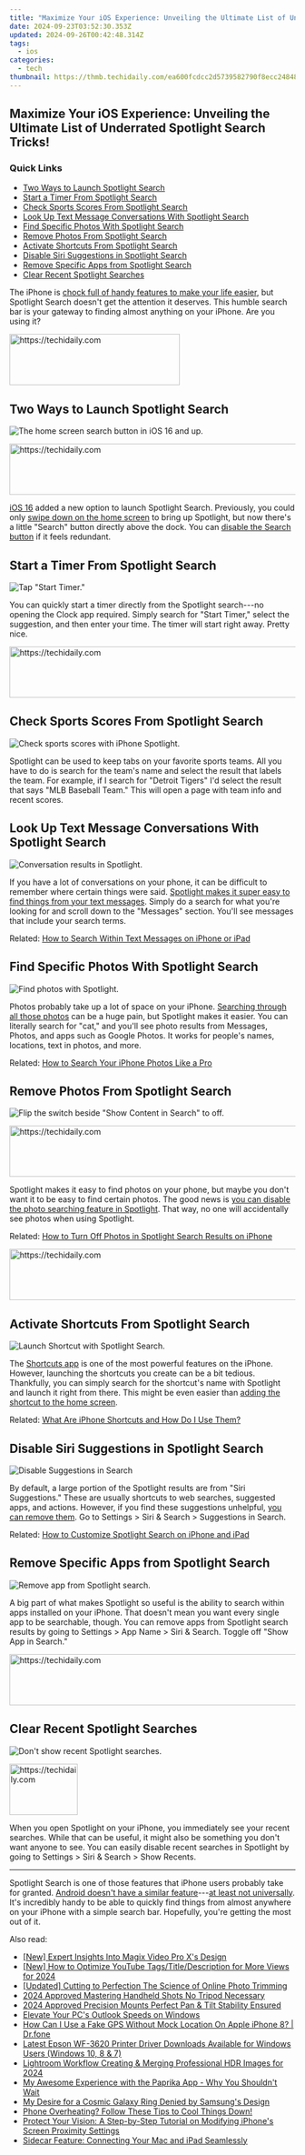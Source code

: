 ```yaml
---
title: "Maximize Your iOS Experience: Unveiling the Ultimate List of Underrated Spotlight Search Tricks!"
date: 2024-09-23T03:52:30.353Z
updated: 2024-09-26T00:42:48.314Z
tags:
  - ios
categories:
  - tech
thumbnail: https://thmb.techidaily.com/ea600fcdcc2d5739582790f8ecc24848128b14c3ba69f4885da8723ba49d2002.jpg
---
```


## Maximize Your iOS Experience: Unveiling the Ultimate List of Underrated Spotlight Search Tricks!

### Quick Links

* [Two Ways to Launch Spotlight Search](https://hardware-updates.techidaily.com/instant-download-fast-rs-232-driver-for-usb-conversion/)
* [Start a Timer From Spotlight Search](https://mondly-stories.techidaily.com/swedish-letters-and-sound-practice-manual/)
* [Check Sports Scores From Spotlight Search](https://buynow-tips.techidaily.com/future-proof-gaming-consoles-of-2024-your-buyers-checklist/)
* [Look Up Text Message Conversations With Spotlight Search](https://smart-video-creator.techidaily.com/new-2024-approved-windows-live-movie-maker-tutorial-creating-stunning-slow-motion-videos/)
* [Find Specific Photos With Spotlight Search](https://extra-resources.techidaily.com/movavi-video-plus-review-and-performance-in-the-new-year-2024/)
* [Remove Photos From Spotlight Search](https://twitter-videos.techidaily.com/in-2024-social-syncing-strategy-post-videos-between-platforms/)
* [Activate Shortcuts From Spotlight Search](https://ai-video-apps.techidaily.com/new-in-2024-the-pros-and-cons-of-final-cut-pro-vs-final-cut-express/)
* [Disable Siri Suggestions in Spotlight Search](https://win-blog.techidaily.com/winning-the-battle-against-adobe-premiere-pro-crashes-on-windows-11-and-10-systems-tips-included/)
* [Remove Specific Apps from Spotlight Search](https://hardware-updates.techidaily.com/1722976133230-hp-spectre-x360-windows-drivers-get-them-here/)
* [Clear Recent Spotlight Searches](https://tech-renaissance.techidaily.com/a-guide-to-navigating-atandt-wireless-roaming-charges-and-policies/)

 The iPhone is [chock full of handy features to make your life easier](https://desktop-recording.techidaily.com/updated-essential-shortcut-knowledge-for-flawless-mac-recordings-for-2024/), but Spotlight Search doesn't get the attention it deserves. This humble search bar is your gateway to finding almost anything on your iPhone. Are you using it?

<!-- affiliate ads begin -->
<a href="https://aligracehair.sjv.io/c/5597632/2087234/19272" target="_top" id="2087234">
  <img src="//a.impactradius-go.com/display-ad/19272-2087234" border="0" alt="https://techidaily.com" width="300" height="90"/>
</a>
<img height="0" width="0" src="https://aligracehair.sjv.io/i/5597632/2087234/19272" style="position:absolute;visibility:hidden;" border="0" />
<!-- affiliate ads end -->

##  Two Ways to Launch Spotlight Search

![The home screen search button in iOS 16 and up.](https://static1.howtogeekimages.com/wordpress/wp-content/uploads/2022/07/iphone_new_search_button.jpg?trim=1,1&amp;bg-color=000&amp;pad=1,1) 

<!-- affiliate ads begin -->
<a href="https://ephamedtechinc.pxf.io/c/5597632/2136612/26400" target="_top" id="2136612">
  <img src="//a.impactradius-go.com/display-ad/26400-2136612" border="0" alt="https://techidaily.com" width="728" height="90"/>
</a>
<img height="0" width="0" src="https://ephamedtechinc.pxf.io/i/5597632/2136612/26400" style="position:absolute;visibility:hidden;" border="0" />
<!-- affiliate ads end -->

[iOS 16](https://facebook-video-footage.techidaily.com/2024-approved-youtubes-top-12-choices-in-gamers-introductory-videos-freepaid/) added a new option to launch Spotlight Search. Previously, you could only [swipe down on the home screen](https://on-screen-recording.techidaily.com/updated-in-2024-advanced-techniques-for-quieter-video-calls-on-skype/) to bring up Spotlight, but now there's a little "Search" button directly above the dock. You can [disable the Search button](https://youtube-web.techidaily.com/-unrequested-youtube-video-selections-for-2024/) if it feels redundant.

##  Start a Timer From Spotlight Search

![Tap "Start Timer."](https://static1.howtogeekimages.com/wordpress/wp-content/uploads/2023/05/IMG_0278.png) 

 You can quickly start a timer directly from the Spotlight search---no opening the Clock app required. Simply search for "Start Timer," select the suggestion, and then enter your time. The timer will start right away. Pretty nice.

<!-- affiliate ads begin -->
<a href="https://appsumo.8odi.net/c/5597632/2082542/7443" target="_top" id="2082542">
  <img src="//a.impactradius-go.com/display-ad/7443-2082542" border="0" alt="https://techidaily.com" width="728" height="90"/>
</a>
<img height="0" width="0" src="https://appsumo.8odi.net/i/5597632/2082542/7443" style="position:absolute;visibility:hidden;" border="0" />
<!-- affiliate ads end -->

##  Check Sports Scores From Spotlight Search

![Check sports scores with iPhone Spotlight.](https://static1.howtogeekimages.com/wordpress/wp-content/uploads/2023/05/IMG_0279.png) 

 Spotlight can be used to keep tabs on your favorite sports teams. All you have to do is search for the team's name and select the result that labels the team. For example, if I search for "Detroit Tigers" I'd select the result that says "MLB Baseball Team." This will open a page with team info and recent scores.

##  Look Up Text Message Conversations With Spotlight Search

![Conversation results in Spotlight.](https://static1.howtogeekimages.com/wordpress/wp-content/uploads/2023/05/IMG_0281.png) 

 If you have a lot of conversations on your phone, it can be difficult to remember where certain things were said. [Spotlight makes it super easy to find things from your text messages](https://video-screen-grab.techidaily.com/top-screen-recording-tools-in-top-8-free-for-your-android-device-for-2024/). Simply do a search for what you're looking for and scroll down to the "Messages" section. You'll see messages that include your search terms.

Related: [How to Search Within Text Messages on iPhone or iPad](https://video-screen-grab.techidaily.com/top-screen-recording-tools-in-top-8-free-for-your-android-device-for-2024/) 

##  Find Specific Photos With Spotlight Search

![Find photos with Spotlight.](https://static1.howtogeekimages.com/wordpress/wp-content/uploads/2023/05/IMG_0282.png) 

 Photos probably take up a lot of space on your iPhone. [Searching through all those photos](https://fox-links.techidaily.com/updated-in-2024-free-enterprise-templates-with-dynamic-ideas-for-slideshows/) can be a huge pain, but Spotlight makes it easier. You can literally search for "cat," and you'll see photo results from Messages, Photos, and apps such as Google Photos. It works for people's names, locations, text in photos, and more.

Related: [How to Search Your iPhone Photos Like a Pro](https://some-skills.techidaily.com/2024-approved-streamline-your-virtual-adventure-with-kinemaster-tips-and-competitor-analysis/) 

##  Remove Photos From Spotlight Search

![Flip the switch beside &quot;Show Content in Search&quot; to off.](https://static1.howtogeekimages.com/wordpress/wp-content/uploads/2021/10/turn_off_show_content_in_search.jpg?trim=1,1&amp;bg-color=000&amp;pad=1,1) 

<!-- affiliate ads begin -->
<a href="https://aligracehair.sjv.io/c/5597632/1948881/19272" target="_top" id="1948881">
  <img src="//a.impactradius-go.com/display-ad/19272-1948881" border="0" alt="https://techidaily.com" width="728" height="90"/>
</a>
<img height="0" width="0" src="https://aligracehair.sjv.io/i/5597632/1948881/19272" style="position:absolute;visibility:hidden;" border="0" />
<!-- affiliate ads end -->

 Spotlight makes it easy to find photos on your phone, but maybe you don't want it to be easy to find certain photos. The good news is [you can disable the photo searching feature in Spotlight](https://program-issues.techidaily.com/fixing-mismatched-audio-on-youtube-videos-in-browsers-like-chrome-and-firefox/). That way, no one will accidentally see photos when using Spotlight.

Related: [How to Turn Off Photos in Spotlight Search Results on iPhone](https://program-issues.techidaily.com/fixing-mismatched-audio-on-youtube-videos-in-browsers-like-chrome-and-firefox/) 

<!-- affiliate ads begin -->
<a href="https://appsumo.8odi.net/c/5597632/2118322/7443" target="_top" id="2118322">
  <img src="//a.impactradius-go.com/display-ad/7443-2118322" border="0" alt="https://techidaily.com" width="728" height="90"/>
</a>
<img height="0" width="0" src="https://appsumo.8odi.net/i/5597632/2118322/7443" style="position:absolute;visibility:hidden;" border="0" />
<!-- affiliate ads end -->

##  Activate Shortcuts From Spotlight Search

![Launch Shortcut with Spotlight Search.](https://static1.howtogeekimages.com/wordpress/wp-content/uploads/2023/05/IMG_0283.png) 

 The [Shortcuts app](https://fox-http.techidaily.com/new-the-ultimate-guide-to-gopro-hero5-time-lapse-photography/) is one of the most powerful features on the iPhone. However, launching the shortcuts you create can be a bit tedious. Thankfully, you can simply search for the shortcut's name with Spotlight and launch it right from there. This might be even easier than [adding the shortcut to the home screen](https://android-transfer.techidaily.com/how-to-transfer-music-from-samsung-galaxy-f14-5g-to-ipod-drfone-by-drfone-transfer-from-android-transfer-from-android/).

Related: [What Are iPhone Shortcuts and How Do I Use Them?](https://fox-http.techidaily.com/new-the-ultimate-guide-to-gopro-hero5-time-lapse-photography/) 

##  Disable Siri Suggestions in Spotlight Search

![Disable Suggestions in Search](https://static1.howtogeekimages.com/wordpress/wp-content/uploads/2020/04/Disable-Suggestions-in-Search.png?trim=1,1&amp;bg-color=000&amp;pad=1,1) 

 By default, a large portion of the Spotlight results are from "Siri Suggestions." These are usually shortcuts to web searches, suggested apps, and actions. However, if you find these suggestions unhelpful, [you can remove them](https://facebook-videos.techidaily.com/new-elevate-visual-appeal-incorporating-black-bar-and-box-in-social-feeds-for-2024/). Go to Settings > Siri & Search > Suggestions in Search.

Related: [How to Customize Spotlight Search on iPhone and iPad](https://facebook-videos.techidaily.com/new-elevate-visual-appeal-incorporating-black-bar-and-box-in-social-feeds-for-2024/) 

##  Remove Specific Apps from Spotlight Search

![Remove app from Spotlight search.](https://static1.howtogeekimages.com/wordpress/wp-content/uploads/2023/05/IMG_0284-1.png) 

 A big part of what makes Spotlight so useful is the ability to search within apps installed on your iPhone. That doesn't mean you want every single app to be searchable, though. You can remove apps from Spotlight search results by going to Settings > App Name > Siri & Search. Toggle off "Show App in Search."

<!-- affiliate ads begin -->
<a href="https://wigfever.sjv.io/c/5597632/2014851/22899" target="_top" id="2014851">
  <img src="//a.impactradius-go.com/display-ad/22899-2014851" border="0" alt="https://techidaily.com" width="728" height="90"/>
</a>
<img height="0" width="0" src="https://wigfever.sjv.io/i/5597632/2014851/22899" style="position:absolute;visibility:hidden;" border="0" />
<!-- affiliate ads end -->

##  Clear Recent Spotlight Searches

![Don't show recent Spotlight searches.](https://static1.howtogeekimages.com/wordpress/wp-content/uploads/2023/05/IMG_0285-1.png) 

<!-- affiliate ads begin -->
<a href="https://aligracehair.sjv.io/c/5597632/2135364/19272" target="_top" id="2135364">
  <img src="//a.impactradius-go.com/display-ad/19272-2135364" border="0" alt="https://techidaily.com" width="120" height="90"/>
</a>
<img height="0" width="0" src="https://aligracehair.sjv.io/i/5597632/2135364/19272" style="position:absolute;visibility:hidden;" border="0" />
<!-- affiliate ads end -->

 When you open Spotlight on your iPhone, you immediately see your recent searches. While that can be useful, it might also be something you don't want anyone to see. You can easily disable recent searches in Spotlight by going to Settings > Siri & Search > Show Recents.

---

 Spotlight Search is one of those features that iPhone users probably take for granted. [Android doesn't have a similar feature](https://fox-boxes.techidaily.com/2024-approved-prolific-pose-pattern-packages/)\---[at least not universally](https://location-social.techidaily.com/how-to-send-and-fake-live-location-on-facebook-messenger-of-your-tecno-pova-5-pro-drfone-by-drfone-virtual-android/). It's incredibly handy to be able to quickly find things from almost anywhere on your iPhone with a simple search bar. Hopefully, you're getting the most out of it.

<ins class="adsbygoogle"
     style="display:block"
     data-ad-format="autorelaxed"
     data-ad-client="ca-pub-7571918770474297"
     data-ad-slot="1223367746"></ins>

<ins class="adsbygoogle"
     style="display:block"
     data-ad-client="ca-pub-7571918770474297"
     data-ad-slot="8358498916"
     data-ad-format="auto"
     data-full-width-responsive="true"></ins>

<span class="atpl-alsoreadstyle">Also read:</span>
<div><ul>
<li><a href="https://some-techniques.techidaily.com/new-expert-insights-into-magix-video-pro-xs-design/"><u>[New] Expert Insights Into Magix Video Pro X's Design</u></a></li>
<li><a href="https://youtube-blog.techidaily.com/ow-to-optimize-youtube-tagstitledescription-for-more-views-for-2024/"><u>[New] How to Optimize YouTube Tags/Title/Description for More Views for 2024</u></a></li>
<li><a href="https://fox-cloud.techidaily.com/updated-cutting-to-perfection-the-science-of-online-photo-trimming/"><u>[Updated] Cutting to Perfection The Science of Online Photo Trimming</u></a></li>
<li><a href="https://youtube-sure.techidaily.com/approved-mastering-handheld-shots-no-tripod-necessary/"><u>2024 Approved Mastering Handheld Shots No Tripod Necessary</u></a></li>
<li><a href="https://some-skills.techidaily.com/2024-approved-precision-mounts-perfect-pan-and-tilt-stability-ensured/"><u>2024 Approved Precision Mounts Perfect Pan & Tilt Stability Ensured</u></a></li>
<li><a href="https://windows11.techidaily.com/elevate-your-pcs-outlook-speeds-on-windows/"><u>Elevate Your PC's Outlook Speeds on Windows</u></a></li>
<li><a href="https://fake-location.techidaily.com/how-can-i-use-a-fake-gps-without-mock-location-on-apple-iphone-8-drfone-by-drfone-virtual-ios/"><u>How Can I Use a Fake GPS Without Mock Location On Apple iPhone 8? | Dr.fone</u></a></li>
<li><a href="https://hardware-updates.techidaily.com/latest-epson-wf-3620-printer-driver-downloads-available-for-windows-users-windows-10-8-and-7/"><u>Latest Epson WF-3620 Printer Driver Downloads Available for Windows Users (Windows 10, 8 & 7)</u></a></li>
<li><a href="https://fox-direct.techidaily.com/lightroom-workflow-creating-and-merging-professional-hdr-images-for-2024/"><u>Lightroom Workflow Creating & Merging Professional HDR Images for 2024</u></a></li>
<li><a href="https://os-tips.techidaily.com/my-awesome-experience-with-the-paprika-app-why-you-shouldnt-wait/"><u>My Awesome Experience with the Paprika App - Why You Shouldn't Wait</u></a></li>
<li><a href="https://os-tips.techidaily.com/my-desire-for-a-cosmic-galaxy-ring-denied-by-samsungs-design/"><u>My Desire for a Cosmic Galaxy Ring Denied by Samsung's Design</u></a></li>
<li><a href="https://os-tips.techidaily.com/phone-overheating-follow-these-tips-to-cool-things-down/"><u>Phone Overheating? Follow These Tips to Cool Things Down!</u></a></li>
<li><a href="https://os-tips.techidaily.com/protect-your-vision-a-step-by-step-tutorial-on-modifying-iphones-screen-proximity-settings/"><u>Protect Your Vision: A Step-by-Step Tutorial on Modifying iPhone's Screen Proximity Settings</u></a></li>
<li><a href="https://os-tips.techidaily.com/sidecar-feature-connecting-your-mac-and-ipad-seamlessly/"><u>Sidecar Feature: Connecting Your Mac and iPad Seamlessly</u></a></li>
</ul></div>

